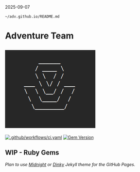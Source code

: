 2025-09-07    
```
~/adv.github.io/README.md
```
# Adventure Team 
![ADV Thumbnail](adv-ascii-art.png)
-----------------------------------
[![.github/workflows/ci.yaml](https://github.com/adv-superuser/adv.github.io/actions/workflows/ci.yaml/badge.svg)](https://github.com/adv-superuser/adv.github.io/actions/workflows/ci.yaml) [![Gem Version](https://badge.fury.io/rb/jekyll-theme-dinky.svg)](https://badge.fury.io/rb/jekyll-theme-dinky)    



WIP - Ruby Gems
---------------

*Plan to use [Midnight](http://pages-themes.github.io/midnight) or [Dinky](http://pages-themes.github.io/dinky) Jekyll theme for the GitHub Pages.*
